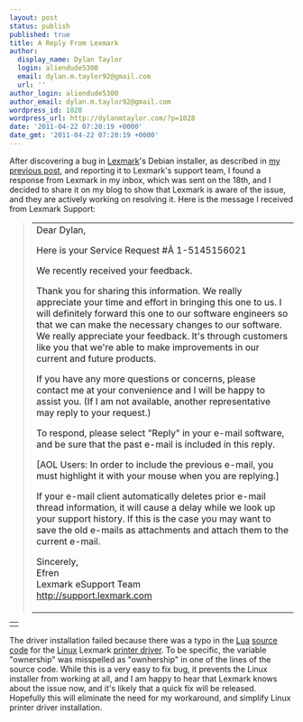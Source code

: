 ```yaml
---
layout: post
status: publish
published: true
title: A Reply From Lexmark
author:
  display_name: Dylan Taylor
  login: aliendude5300
  email: dylan.m.taylor92@gmail.com
  url: ''
author_login: aliendude5300
author_email: dylan.m.taylor92@gmail.com
wordpress_id: 1028
wordpress_url: http://dylanmtaylor.com/?p=1028
date: '2011-04-22 07:20:19 +0000'
date_gmt: '2011-04-22 07:20:19 +0000'
---
```

<p>After discovering a bug in <a class="zem_slink" title="Lexmark" rel="homepage" href="http://www.lexmark.com/">Lexmark</a>'s Debian installer, as described in <a href="http://dylanmtaylor.com/2011/04/17/fixing-lexmark-printer-driver-installation-in-ubuntu-11-04/">my previous post</a>, and reporting it to Lexmark's support team, I found a response from Lexmark in my inbox, which was sent on the 18th, and I decided to share it on my blog to show that Lexmark is aware of the issue, and they are actively working on resolving it. Here is the message I received from Lexmark Support:</p>
<blockquote>
<div>
<div>
<div>
<div>
<div>
<div>
<div>
<div>
<div>
<div>
<div>
<div>
<div>
<div>
<div>
<div>
<div>
<div>
<table cellpadding="0">
<tbody>
<tr>
<td>
<div>
<div>
<div>
<div>
<div>
<div>
<div>
<div>
<div>
<div id=":10i">
<div>
<div>
<div id=":10k">
<div id=":10j">Dear Dylan,&nbsp;</p>
<p>Here is your Service Request #Â 1-5145156021</p>
<p>We recently received your feedback.</p>
<p>Thank you for sharing this information. We really appreciate your time and effort in bringing this one to us. I will definitely forward this one to our software engineers so that we can make the necessary changes to our software. We really appreciate your feedback. It's through customers like you that we're able to make improvements in our current and future products.</p>
<p>If you have any more questions or concerns, please contact me at your convenience and I will be happy to assist you. (If I am not available, another representative may reply to your request.)</p>
<p>To respond, please select "Reply" in your e-mail software, and be sure that the past e-mail is included in this reply.</p>
<p>[AOL Users: In order to include the previous e-mail, you must highlight it with your mouse when you are replying.]</p>
<p>If your e-mail client automatically deletes prior e-mail thread information, it will cause a delay while we look up your support history. If this is the case you may want to save the old e-mails as attachments and attach them to the current e-mail.</p>
<p>Sincerely,<br />
Efren<br />
Lexmark eSupport Team<br />
<a href="http://support.lexmark.com/" target="_blank">http://support.lexmark.com</a></p>
</div>
</div>
</div>
</div>
</div>
</div>
</div>
</div>
</div>
</div>
</div>
</div>
</div>
</div>
</td>
</tr>
</tbody>
</table>
</div>
</div>
</div>
</div>
</div>
</div>
</div>
</div>
</div>
</div>
</div>
</div>
</div>
</div>
</div>
</div>
</div>
</div>
</blockquote>
<div>
<div>
<div>
<div>
<div>
<div>
<div>
<div>
<div>
<div>
<div>
<div>
<div>
<div>
<div>
<div>
<div>
<table cellpadding="0">
<tbody>
<tr>
<td>
<div>
<div>
<div>
<div>
<div>
<div>
<div>
<div>
<div>
<div id=":10i">
<div>
<div></div>
</div>
</div>
</div>
</div>
</div>
</div>
</div>
</div>
</div>
</div>
</div>
</td>
</tr>
</tbody>
</table>
</div>
<div>The driver installation failed because there was a typo in the <a class="zem_slink" title="Lua (programming language)" rel="homepage" href="http://www.lua.org">Lua</a> <a class="zem_slink" title="Source code" rel="wikipedia" href="http://en.wikipedia.org/wiki/Source_code">source code</a> for the <a class="zem_slink" title="Linux" rel="wikipedia" href="http://en.wikipedia.org/wiki/Linux">Linux</a> Lexmark <a class="zem_slink" title="Printer driver" rel="wikipedia" href="http://en.wikipedia.org/wiki/Printer_driver">printer driver</a>. To be specific, the variable "ownership" was misspelled as "ownhership" in one of the lines of the source code. While this is a very easy to fix bug, it prevents the Linux installer from working at all, and I am happy to hear that Lexmark knows about the issue now, and it's likely that a quick fix will be released. Hopefully this will eliminate the need for my workaround, and simplify Linux printer driver installation.</div>
</div>
</div>
</div>
</div>
</div>
</div>
</div>
</div>
</div>
</div>
</div>
</div>
</div>
</div>
</div>
</div>
<div class="zemanta-pixie" style="margin-top: 10px; height: 15px;"><img class="zemanta-pixie-img" style="border: none; float: right;" src="http://dylanmtaylor.com/wp-content/uploads/2011/06/pixy13.gif" alt="" /></div>

